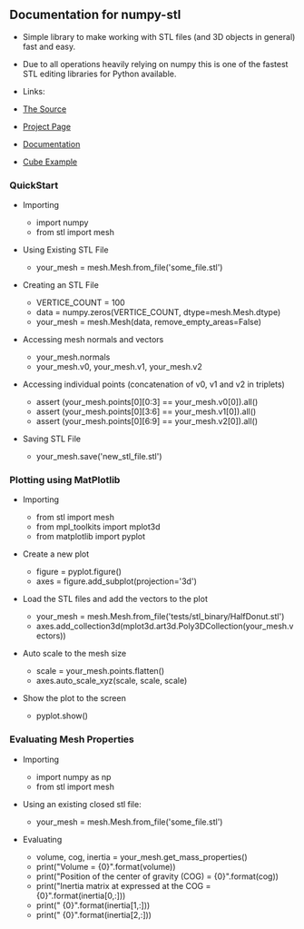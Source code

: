 ## Documentation for numpy-stl

- Simple library to make working with STL files (and 3D objects in general) fast and easy.
- Due to all operations heavily relying on numpy this is one of the fastest STL editing libraries for Python available.

- Links:
- [The Source]( https://github.com/WoLpH/numpy-stl)
- [Project Page]( https://pypi.python.org/pypi/numpy-stl)
- [Documentation](http://numpy-stl.readthedocs.org/en/latest/)
- [Cube Example](https://micronote.tech/2020/12/Generating-STL-Models-with-Python/)

### QuickStart
 - Importing
    - import numpy
   - from stl import mesh
  
 - Using Existing STL File
   - your_mesh = mesh.Mesh.from_file('some_file.stl')
  
 - Creating an STL File
   - VERTICE_COUNT = 100
   - data = numpy.zeros(VERTICE_COUNT, dtype=mesh.Mesh.dtype)
    - your_mesh = mesh.Mesh(data, remove_empty_areas=False)
  
 - Accessing mesh normals and vectors
   - your_mesh.normals
   - your_mesh.v0, your_mesh.v1, your_mesh.v2
  
 - Accessing individual points (concatenation of v0, v1 and v2 in triplets)
   - assert (your_mesh.points[0][0:3] == your_mesh.v0[0]).all()
   - assert (your_mesh.points[0][3:6] == your_mesh.v1[0]).all()
   - assert (your_mesh.points[0][6:9] == your_mesh.v2[0]).all()
  
 - Saving STL File
    - your_mesh.save('new_stl_file.stl')
  

### Plotting using MatPlotlib
- Importing
   - from stl import mesh
   - from mpl_toolkits import mplot3d
   - from matplotlib import pyplot

 - Create a new plot
   - figure = pyplot.figure()
   - axes = figure.add_subplot(projection='3d')

- Load the STL files and add the vectors to the plot
   - your_mesh = mesh.Mesh.from_file('tests/stl_binary/HalfDonut.stl')
   -  axes.add_collection3d(mplot3d.art3d.Poly3DCollection(your_mesh.vectors))

 - Auto scale to the mesh size
   - scale = your_mesh.points.flatten()
   - axes.auto_scale_xyz(scale, scale, scale)

- Show the plot to the screen
   - pyplot.show()
 
### 


### Evaluating Mesh Properties
- Importing
  - import numpy as np
  - from stl import mesh

 - Using an existing closed stl file:
   - your_mesh = mesh.Mesh.from_file('some_file.stl')

 - Evaluating
   - volume, cog, inertia = your_mesh.get_mass_properties()
   - print("Volume                                  = {0}".format(volume))
   - print("Position of the center of gravity (COG) = {0}".format(cog))
   - print("Inertia matrix at expressed at the COG  = {0}".format(inertia[0,:]))
   - print("                                          {0}".format(inertia[1,:]))
   - print("                                          {0}".format(inertia[2,:]))



